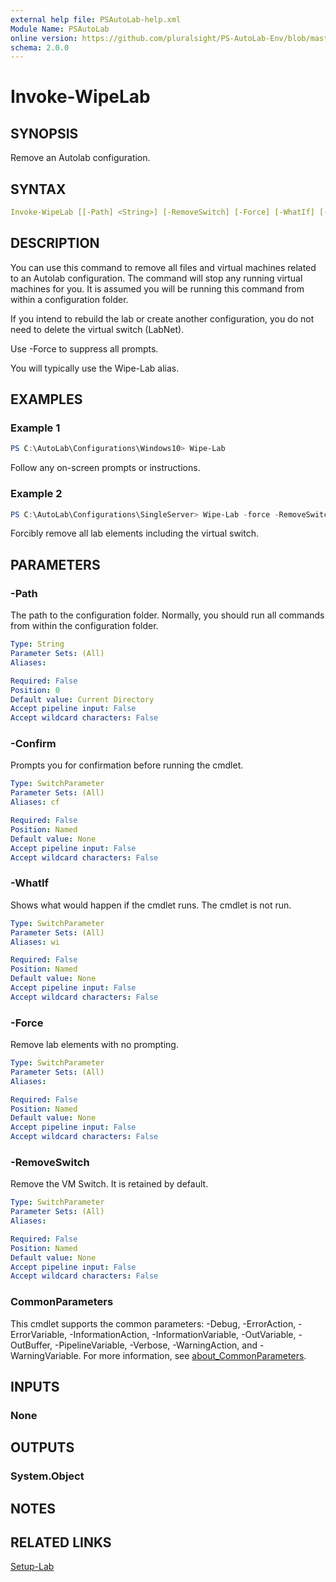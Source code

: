 ```yaml
---
external help file: PSAutoLab-help.xml
Module Name: PSAutoLab
online version: https://github.com/pluralsight/PS-AutoLab-Env/blob/master/docs/Invoke-WipeLab.md
schema: 2.0.0
---
```


# Invoke-WipeLab

## SYNOPSIS

Remove an Autolab configuration.

## SYNTAX

```yaml
Invoke-WipeLab [[-Path] <String>] [-RemoveSwitch] [-Force] [-WhatIf] [-Confirm] [<CommonParameters>]
```

## DESCRIPTION

You can use this command to remove all files and virtual machines related to an Autolab configuration. The command will stop any running virtual machines for you. It is assumed you will be running this command from within a configuration folder.

If you intend to rebuild the lab or create another configuration, you do not need to delete the virtual switch (LabNet).

Use -Force to suppress all prompts.

You will typically use the Wipe-Lab alias.

## EXAMPLES

### Example 1

```powershell
PS C:\AutoLab\Configurations\Windows10> Wipe-Lab
```

Follow any on-screen prompts or instructions.

### Example 2

```powershell
PS C:\AutoLab\Configurations\SingleServer> Wipe-Lab -force -RemoveSwitch
```

Forcibly remove all lab elements including the virtual switch.

## PARAMETERS

### -Path

The path to the configuration folder. Normally, you should run all commands from within the configuration folder.

```yaml
Type: String
Parameter Sets: (All)
Aliases:

Required: False
Position: 0
Default value: Current Directory
Accept pipeline input: False
Accept wildcard characters: False
```

### -Confirm

Prompts you for confirmation before running the cmdlet.

```yaml
Type: SwitchParameter
Parameter Sets: (All)
Aliases: cf

Required: False
Position: Named
Default value: None
Accept pipeline input: False
Accept wildcard characters: False
```

### -WhatIf

Shows what would happen if the cmdlet runs. The cmdlet is not run.

```yaml
Type: SwitchParameter
Parameter Sets: (All)
Aliases: wi

Required: False
Position: Named
Default value: None
Accept pipeline input: False
Accept wildcard characters: False
```

### -Force

Remove lab elements with no prompting.

```yaml
Type: SwitchParameter
Parameter Sets: (All)
Aliases:

Required: False
Position: Named
Default value: None
Accept pipeline input: False
Accept wildcard characters: False
```

### -RemoveSwitch

Remove the VM Switch. It is retained by default.

```yaml
Type: SwitchParameter
Parameter Sets: (All)
Aliases:

Required: False
Position: Named
Default value: None
Accept pipeline input: False
Accept wildcard characters: False
```

### CommonParameters

This cmdlet supports the common parameters: -Debug, -ErrorAction, -ErrorVariable, -InformationAction, -InformationVariable, -OutVariable, -OutBuffer, -PipelineVariable, -Verbose, -WarningAction, and -WarningVariable. For more information, see [about_CommonParameters](http://go.microsoft.com/fwlink/?LinkID=113216).

## INPUTS

### None

## OUTPUTS

### System.Object

## NOTES

## RELATED LINKS

[Setup-Lab](Invoke-SetupLab.md)
